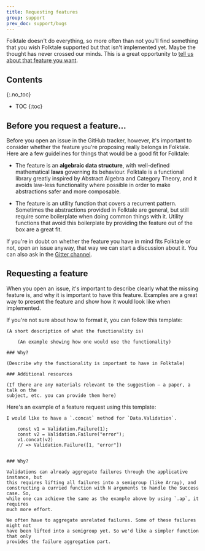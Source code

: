 ```yaml
---
title: Requesting features
group: support
prev_doc: support/bugs
---
```


Folktale doesn't do everything, so more often than not you'll find something
that you wish Folktale supported but that isn't implemented yet. Maybe the
thought has never crossed our minds. This is a great opportunity to
[tell us about that feature you want](https://github.com/origamitower/folktale/issues/new).


## Contents
{:.no_toc}

* TOC
{:toc}


## Before you request a feature…

Before you open an issue in the GitHub tracker, however, it's important to
consider whether the feature you're proposing really belongs in Folktale. Here
are a few guidelines for things that would be a good fit for Folktale:

  - The feature is an **algebraic data structure**, with well-defined
    mathematical **laws** governing its behaviour. Folktale is a functional
    library greatly inspired by Abstract Algebra and Category Theory, and it
    avoids law-less functionality where possible in order to make abstractions
    safer and more composable.

  - The feature is an utility function that covers a recurrent
    pattern. Sometimes the abstractions provided in Folktale are general, but
    still require some boilerplate when doing common things with it. Utility
    functions that avoid this boilerplate by providing the feature out of the
    box are a great fit.

If you're in doubt on whether the feature you have in mind fits Folktale or not,
open an issue anyway, that way we can start a discussion about it. You can also
ask in the [Gitter channel](https://gitter.im/folktale/discussion).


## Requesting a feature

When you open an issue, it's important to describe clearly what the missing
feature is, and why it is important to have this feature. Examples are a great
way to present the feature and show how it would look like when implemented.

If you're not sure about how to format it, you can follow this template:


    (A short description of what the functionality is)
    
        (An example showing how one would use the functionality)
    
    ### Why?
    
    (Describe why the functionality is important to have in Folktale)
    
    ### Additional resources
    
    (If there are any materials relevant to the suggestion — a paper, a talk on the
    subject, etc. you can provide them here)


Here's an example of a feature request using this template:


    I would like to have a `.concat` method for `Data.Validation`.
    
        const v1 = Validation.Failure(1);
        const v2 = Validation.Failure("error");
        v1.concat(v2)
        // => Validation.Failure([1, "error"])
    

    ### Why?
    
    Validations can already aggregate failures through the applicative instance, but
    this requires lifting all failures into a semigroup (like Array), and
    constructing a curried function with N arguments to handle the Success case. So,
    while one can achieve the same as the example above by using `.ap`, it requires
    much more effort.
    
    We often have to aggregate unrelated failures. Some of these failures might not
    have been lifted into a semigroup yet. So we'd like a simpler function that only
    provides the failure aggregation part.
